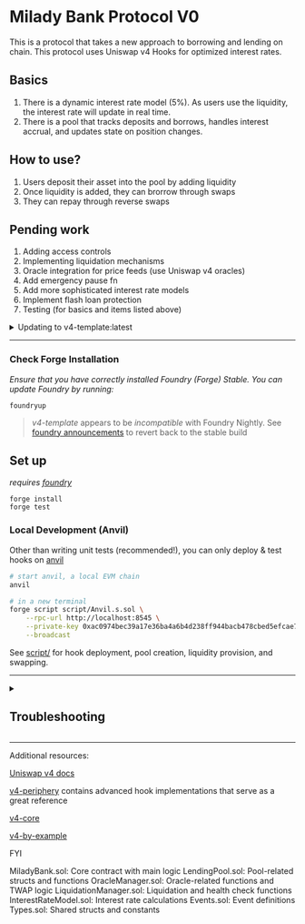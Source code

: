 # Milady Bank Protocol V0

This is a protocol that takes a new approach to borrowing and lending on chain. This protocol uses Uniswap v4 Hooks for optimized interest rates.

## Basics

1. There is a dynamic interest rate model (5%). As users use the liquidity, the interest rate will update in real time.
2. There is a pool that tracks deposits and borrows, handles interest accrual, and updates state on position changes.

## How to use?

1. Users deposit their asset into the pool by adding liquidity
2. Once liquidity is added, they can brorrow through swaps
3. They can repay through reverse swaps

## Pending work

1. Adding access controls
2. Implementing liquidation mechanisms
3. Oracle integration for price feeds (use Uniswap v4 oracles)
4. Add emergency pause fn
5. Add more sophisticated interest rate models
6. Implement flash loan protection
7. Testing (for basics and items listed above)

<details>
<summary>Updating to v4-template:latest</summary>

This template is actively maintained -- you can update the v4 dependencies, scripts, and helpers:

```bash
git remote add template https://github.com/uniswapfoundation/v4-template
git fetch template
git merge template/main <BRANCH> --allow-unrelated-histories
```

</details>

---

### Check Forge Installation

_Ensure that you have correctly installed Foundry (Forge) Stable. You can update Foundry by running:_

```
foundryup
```

> _v4-template_ appears to be _incompatible_ with Foundry Nightly. See [foundry announcements](https://book.getfoundry.sh/announcements) to revert back to the stable build

## Set up

_requires [foundry](https://book.getfoundry.sh)_

```
forge install
forge test
```

### Local Development (Anvil)

Other than writing unit tests (recommended!), you can only deploy & test hooks on [anvil](https://book.getfoundry.sh/anvil/)

```bash
# start anvil, a local EVM chain
anvil

# in a new terminal
forge script script/Anvil.s.sol \
    --rpc-url http://localhost:8545 \
    --private-key 0xac0974bec39a17e36ba4a6b4d238ff944bacb478cbed5efcae784d7bf4f2ff80 \
    --broadcast
```

See [script/](script/) for hook deployment, pool creation, liquidity provision, and swapping.

---

<details>
<summary><h2>Troubleshooting</h2></summary>

### _Permission Denied_

When installing dependencies with `forge install`, Github may throw a `Permission Denied` error

Typically caused by missing Github SSH keys, and can be resolved by following the steps [here](https://docs.github.com/en/github/authenticating-to-github/connecting-to-github-with-ssh)

Or [adding the keys to your ssh-agent](https://docs.github.com/en/authentication/connecting-to-github-with-ssh/generating-a-new-ssh-key-and-adding-it-to-the-ssh-agent#adding-your-ssh-key-to-the-ssh-agent), if you have already uploaded SSH keys

### Hook deployment failures

Hook deployment failures are caused by incorrect flags or incorrect salt mining

1. Verify the flags are in agreement:
    - `getHookCalls()` returns the correct flags
    - `flags` provided to `HookMiner.find(...)`
2. Verify salt mining is correct:
    - In **forge test**: the _deployer_ for: `new Hook{salt: salt}(...)` and `HookMiner.find(deployer, ...)` are the same. This will be `address(this)`. If using `vm.prank`, the deployer will be the pranking address
    - In **forge script**: the deployer must be the CREATE2 Proxy: `0x4e59b44847b379578588920cA78FbF26c0B4956C`
        - If anvil does not have the CREATE2 deployer, your foundry may be out of date. You can update it with `foundryup`

</details>

---

Additional resources:

[Uniswap v4 docs](https://docs.uniswap.org/contracts/v4/overview)

[v4-periphery](https://github.com/uniswap/v4-periphery) contains advanced hook implementations that serve as a great reference

[v4-core](https://github.com/uniswap/v4-core)

[v4-by-example](https://v4-by-example.org)

FYI

MiladyBank.sol: Core contract with main logic
LendingPool.sol: Pool-related structs and functions
OracleManager.sol: Oracle-related functions and TWAP logic
LiquidationManager.sol: Liquidation and health check functions
InterestRateModel.sol: Interest rate calculations
Events.sol: Event definitions
Types.sol: Shared structs and constants
